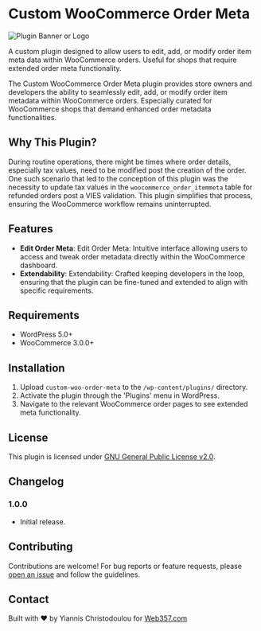 # Custom WooCommerce Order Meta

![Plugin Banner or Logo](https://temp.web357.com/images/custom_woocommerce_order_meta.png)

A custom plugin designed to allow users to edit, add, or modify order item meta data within WooCommerce orders. Useful for shops that require extended order meta functionality.

The Custom WooCommerce Order Meta plugin provides store owners and developers the ability to seamlessly edit, add, or modify order item metadata within WooCommerce orders. Especially curated for WooCommerce shops that demand enhanced order metadata functionalities.

## Why This Plugin?

During routine operations, there might be times where order details, especially tax values, need to be modified post the creation of the order. One such scenario that led to the conception of this plugin was the necessity to update tax values in the `woocommerce_order_itemmeta` table for refunded orders post a VIES validation. This plugin simplifies that process, ensuring the WooCommerce workflow remains uninterrupted.

## Features

- **Edit Order Meta**: Edit Order Meta: Intuitive interface allowing users to access and tweak order metadata directly within the WooCommerce dashboard.
- **Extendability**: Extendability: Crafted keeping developers in the loop, ensuring that the plugin can be fine-tuned and extended to align with specific requirements.

## Requirements

- WordPress 5.0+
- WooCommerce 3.0.0+

## Installation

1. Upload `custom-woo-order-meta` to the `/wp-content/plugins/` directory.
2. Activate the plugin through the 'Plugins' menu in WordPress.
3. Navigate to the relevant WooCommerce order pages to see extended meta functionality.

## License

This plugin is licensed under [GNU General Public License v2.0](https://www.gnu.org/licenses/gpl-2.0.html).

## Changelog

### 1.0.0 
- Initial release.

## Contributing

Contributions are welcome! For bug reports or feature requests, please [open an issue](https://github.com/Yiannistaos/custom-woo-order-meta/issues/new) and follow the guidelines.

## Contact

Built with ❤️ by Yiannis Christodoulou for [Web357.com](https://www.web357.com/)
